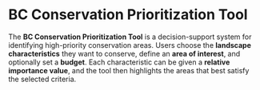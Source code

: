 # BC Conservation Prioritization Tool

The **BC Conservation Prioritization Tool** is a decision-support system for identifying high-priority conservation areas. Users choose the **landscape characteristics** they want to conserve, define an **area of interest**, and optionally set a **budget**. Each characteristic can be given a **relative importance value**, and the tool then highlights the areas that best satisfy the selected criteria.
